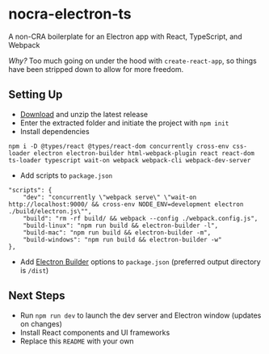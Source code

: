 # nocra-electron-ts
A non-CRA boilerplate for an Electron app with React, TypeScript, and Webpack

*Why?* Too much going on under the hood with `create-react-app`, so things have been stripped down to allow for more freedom.

## Setting Up
* [Download](https://github.com/slashinfty/nocra-electron-ts/zipball/main/) and unzip the latest release
* Enter the extracted folder and initiate the project with `npm init`
* Install dependencies

```
npm i -D @types/react @types/react-dom concurrently cross-env css-loader electron electron-builder html-webpack-plugin react react-dom ts-loader typescript wait-on webpack webpack-cli webpack-dev-server
```

* Add scripts to `package.json`

```
"scripts": {
    "dev": "concurrently \"webpack serve\" \"wait-on http://localhost:9000/ && cross-env NODE_ENV=development electron ./build/electron.js\"",
    "build": "rm -rf build/ && webpack --config ./webpack.config.js",
    "build-linux": "npm run build && electron-builder -l",
    "build-mac": "npm run build && electron-builder -m",
    "build-windows": "npm run build && electron-builder -w"
},
```

* Add [Electron Builder](https://www.electron.build/configuration/configuration#configuration) options to `package.json` (preferred output directory is `/dist`)

## Next Steps
* Run `npm run dev` to launch the dev server and Electron window (updates on changes)
* Install React components and UI frameworks
* Replace this `README` with your own